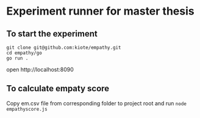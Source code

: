 # Experiment runner for master thesis

## To start the experiment

```
git clone git@github.com:kiote/empathy.git
cd empathy/go
go run .
```

open http://localhost:8090

## To calculate empaty score

Copy em.csv file from corresponding folder to project root and run `node empathyscore.js`
